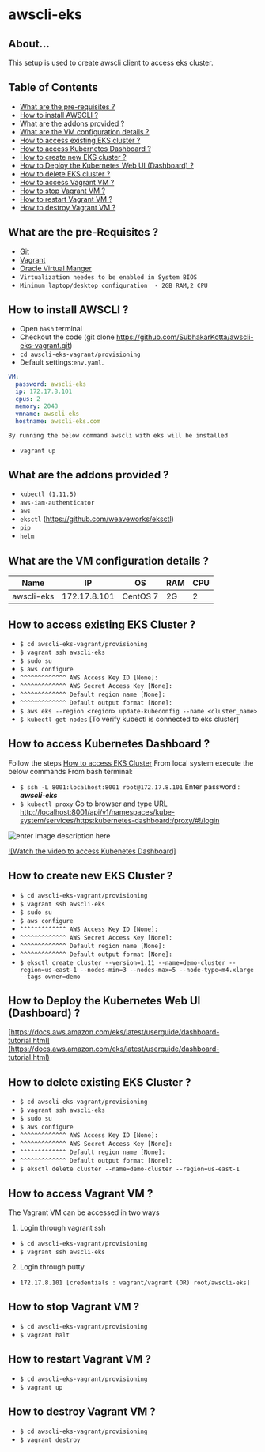 

# awscli-eks

## About...

This setup is used to create awscli client to access eks cluster.


## Table of Contents

* [What are the pre-requisites ?](#pre-requisites)
* [How to install AWSCLI ?](#deploy)
* [What are the addons provided ?](#addons)
* [What are the VM configuration details ?](#configuration)
* [How to access existing EKS cluster ?](#eks)
* [How to access Kubernetes Dashboard ?](#dashboard)
* [How to create new EKS cluster ?](#create)
* [How to Deploy the Kubernetes Web UI (Dashboard) ?](#deploy_dashbaord)
* [How to delete EKS cluster ?](#delete)
* [How to access Vagrant VM ?](#access)
* [How to stop Vagrant VM ?](#stop)
* [How to restart Vagrant VM ?](#restart)
* [How to destroy Vagrant VM ?](#destroy)


<a id="pre-requisites"></a>
## What are the pre-Requisites ?
* [Git](https://git-scm.com/downloads "Git")
* [Vagrant](https://www.vagrantup.com/downloads.html "Vagrant")
* [Oracle Virtual Manger](https://www.oracle.com/technetwork/server-storage/virtualbox/downloads/index.html "Oracle Virtual Manger")
* `Virtualization needes to be enabled in System BIOS`
* `Minimum laptop/desktop configuration  - 2GB RAM,2 CPU`



<a id="deploy"></a>
## How to install AWSCLI ?
* Open `bash` terminal 
* Checkout the code  (git clone https://github.com/SubhakarKotta/awscli-eks-vagrant.git) 
* `cd awscli-eks-vagrant/provisioning` 
* Default settings:`env.yaml`.
```yaml
VM:
  password: awscli-eks
  ip: 172.17.8.101
  cpus: 2
  memory: 2048
  vmname: awscli-eks
  hostname: awscli-eks.com
```
    
	By running the below command awscli with eks will be installed
* `vagrant up`



<a id="addons"></a>
## What are the addons provided ?
* `kubectl (1.11.5)`
* `aws-iam-authenticator`
* `aws`
* `eksctl` (https://github.com/weaveworks/eksctl)
* `pip`
* `helm`

<a id="configuration"></a>
## What are the VM configuration details ?

Name|IP|OS|RAM|CPU|
|----|----|----|----|----|
awscli-eks  |172.17.8.101|CentOS 7|2G|2|



<a id="eks"></a>
## How to access existing EKS Cluster ?

* `$ cd awscli-eks-vagrant/provisioning`
* `$ vagrant ssh awscli-eks`
* `$ sudo su`
* `$ aws configure`
*  `^^^^^^^^^^^^^ AWS Access Key ID [None]:`
*  `^^^^^^^^^^^^^ AWS Secret Access Key [None]:`
*  `^^^^^^^^^^^^^ Default region name [None]:`
*  `^^^^^^^^^^^^^ Default output format [None]:`
* `$ aws eks --region <region> update-kubeconfig --name <cluster_name>`
* `$ kubectl get nodes` [To verify kubectl is connected to eks cluster]

<a id="eks"></a>
## How to access Kubernetes Dashboard ?
Follow the steps [How to access EKS Cluster](#eks)
From local system execute the below commands
From bash terminal: 
* `$ ssh -L 8001:localhost:8001 root@172.17.8.101`
Enter password : ***awscli-eks***
* `$ kubectl proxy`
Go to browser and type URL
[http://localhost:8001/api/v1/namespaces/kube-system/services/https:kubernetes-dashboard:/proxy/#!/login](http://localhost:8001/api/v1/namespaces/kube-system/services/https:kubernetes-dashboard:/proxy/#!/login)

![enter image description here](https://lh3.googleusercontent.com/YJE7IrWjWIt8B2JM23u13D0T_7V5ec_SB7BDNbOSCl_nbe5Ob_KHHpGQap6n684HHS8UNxBTkY0 "Watch the Video")

[![Watch the video to access Kubenetes Dashboard]](https://youtu.be/qvYew25_Dao)


<a id="create"></a>
## How to create new EKS Cluster ?

* `$ cd awscli-eks-vagrant/provisioning`
* `$ vagrant ssh awscli-eks`
* `$ sudo su`
* `$ aws configure`
*  `^^^^^^^^^^^^^ AWS Access Key ID [None]:`
*  `^^^^^^^^^^^^^ AWS Secret Access Key [None]:`
*  `^^^^^^^^^^^^^ Default region name [None]:`
*  `^^^^^^^^^^^^^ Default output format [None]:`
* `$ eksctl create cluster --version=1.11 --name=demo-cluster --region=us-east-1 --nodes-min=3 --nodes-max=5 --node-type=m4.xlarge --tags owner=demo`


<a id="deploy_dashbaord"></a>
## How to Deploy the Kubernetes Web UI (Dashboard) ?

[https://docs.aws.amazon.com/eks/latest/userguide/dashboard-tutorial.html](https://docs.aws.amazon.com/eks/latest/userguide/dashboard-tutorial.html)

<a id="delete"></a>
## How to delete existing EKS Cluster ?

* `$ cd awscli-eks-vagrant/provisioning`
* `$ vagrant ssh awscli-eks`
* `$ sudo su`
* `$ aws configure`
*  `^^^^^^^^^^^^^ AWS Access Key ID [None]:`
*  `^^^^^^^^^^^^^ AWS Secret Access Key [None]:`
*  `^^^^^^^^^^^^^ Default region name [None]:`
*  `^^^^^^^^^^^^^ Default output format [None]:`
* `$ eksctl delete cluster --name=demo-cluster --region=us-east-1`


<a id="access"></a>
## How to access Vagrant VM ?
The Vagrant VM can be accessed in two ways

1) Login through vagrant ssh
* `$ cd awscli-eks-vagrant/provisioning`
* `$ vagrant ssh awscli-eks`

2) Login through putty
* `172.17.8.101 [credentials : vagrant/vagrant (OR) root/awscli-eks]`


<a id="stop"></a>
## How to stop Vagrant VM ?
* `$ cd awscli-eks-vagrant/provisioning`
* `$ vagrant halt`

<a id="restart"></a>
## How to restart Vagrant VM ?
* `$ cd awscli-eks-vagrant/provisioning`
* `$ vagrant up`

<a id="destroy"></a>
## How to destroy Vagrant VM ?
* `$ cd awscli-eks-vagrant/provisioning`
* `$ vagrant destroy`